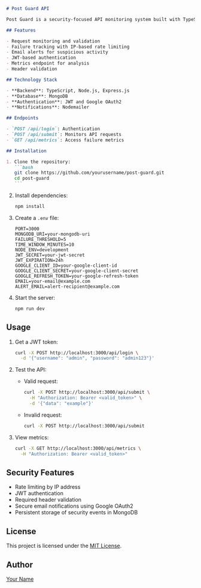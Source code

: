 ````md
# Post Guard API

Post Guard is a security-focused API monitoring system built with TypeScript and Express. It tracks failed API requests, alerts on suspicious activity, and provides detailed metrics for analysis.

## Features

- Request monitoring and validation
- Failure tracking with IP-based rate limiting
- Email alerts for suspicious activity
- JWT-based authentication
- Metrics endpoint for analysis
- Header validation

## Technology Stack

- **Backend**: TypeScript, Node.js, Express.js
- **Database**: MongoDB
- **Authentication**: JWT and Google OAuth2
- **Notifications**: Nodemailer

## Endpoints

- `POST /api/login`: Authentication
- `POST /api/submit`: Monitors API requests
- `GET /api/metrics`: Access failure metrics

## Installation

1. Clone the repository:
   ```bash
   git clone https://github.com/yourusername/post-guard.git
   cd post-guard
   ```
````

2. Install dependencies:

   ```bash
   npm install
   ```

3. Create a `.env` file:

   ```env
   PORT=3000
   MONGODB_URI=your-mongodb-uri
   FAILURE_THRESHOLD=5
   TIME_WINDOW_MINUTES=10
   NODE_ENV=development
   JWT_SECRET=your-jwt-secret
   JWT_EXPIRATION=24h
   GOOGLE_CLIENT_ID=your-google-client-id
   GOOGLE_CLIENT_SECRET=your-google-client-secret
   GOOGLE_REFRESH_TOKEN=your-google-refresh-token
   EMAIL=your-email@example.com
   ALERT_EMAIL=alert-recipient@example.com
   ```

4. Start the server:
   ```bash
   npm run dev
   ```

## Usage

1. Get a JWT token:

   ```bash
   curl -X POST http://localhost:3000/api/login \
     -d '{"username": "admin", "password": "admin123"}'
   ```

2. Test the API:

   - Valid request:
     ```bash
     curl -X POST http://localhost:3000/api/submit \
       -H "Authorization: Bearer <valid_token>" \
       -d '{"data": "example"}'
     ```
   - Invalid request:
     ```bash
     curl -X POST http://localhost:3000/api/submit
     ```

3. View metrics:
   ```bash
   curl -X GET http://localhost:3000/api/metrics \
     -H "Authorization: Bearer <valid_token>"
   ```

## Security Features

- Rate limiting by IP address
- JWT authentication
- Required header validation
- Secure email notifications using Google OAuth2
- Persistent storage of security events in MongoDB

## License

This project is licensed under the [MIT License](LICENSE).

## Author

[Your Name](https://github.com/yourusername)

```

```
